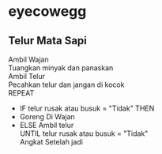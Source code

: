 # eyecowegg

## Telur Mata Sapi

Ambil Wajan  
Tuangkan minyak dan panaskan  
Ambil Telur  
Pecahkan telur dan jangan di kocok  
REPEAT  
- IF telur rusak atau busuk = "Tidak" THEN  
- Goreng Di Wajan  
- ELSE Ambil telur  
UNTIL telur rusak atau busuk = "Tidak"  
Angkat Setelah jadi  
